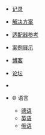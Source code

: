 * [记录](/README)
* [解决方案](lib/README)
* [适配器参考](adapterref/adapterliste)
* [案例展示](showcases/README)
* [博客](http://iobroker.net/docu/?cat=1&lang=de)
* [论坛](https://forum.iobroker.net)
* []()

* 🌐 语言
  * [德语](/README)
  * [英语](/_en/)
  * [俄语](/_ru/)
